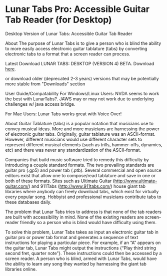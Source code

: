# Lunar Tabs Pro: Accessible Guitar Tab Reader (for Desktop)
Desktop Version of Lunar Tabs: Accessible Guitar Tab Reader

About
The purpose of Lunar Tabs is to give a person who is blind the ability to more easily access electronic guitar tablature (tabs) by converting electronic tabs to a format that a screen reader can process.

Latest Download
LUNAR TABS: DESKTOP (VERSION 4) BETA. Download <a href="https://drive.google.com/file/d/0B4HG-Hu1gWQeMjlNZGlrSThsYWs/edit?usp=sharing">here</a>.

or download older (deprecated 2-3 years) versions that may be potentially more stable from "Downloads" section

User Guide/Compatability
For Windows/Linux Users: NVDA seems to work the best with LunarTabs?. JAWS may or may not work due to underlying challenges w/ java access bridge.

For Mac Users: Lunar Tabs works great with Voice Over!

About
Guitar Tablature (tabs) is a popular notation that musicians use to convey musical ideas. More and more musicians are harnessing the power of electronic guitar tabs. Originally, guitar tablature was an ASCII-format. However, different musicians would use different character sets to represent different musical elements (such as trills, hammer-offs, dynamics, etc) and there was never any standardization of the ASCII-format.

Companies that build music software tried to remedy this difficulty by introducing a couple standard formats. The two prevailing standards are guitar pro (.gp5) and power tab (.ptb). Several commercial and open source editors exist that allow one to compose/read tablature and save in one or both of these formats. Sites such as Ultimate Guitar (http://www.ultimate-guitar.com/) and 911Tabs (http://www.911tabs.com/) house giant tab libraries where anybody can freely download tabs, which exist for virtually every popular song. Hobbyist and professional musicians contribute tabs to these databases daily.

The problem that Lunar Tabs tries to address is that none of the tab readers are built with accessibility in mind. None of the existing readers are screen-reader friendly so a person who is blind would have difficulty using them.

To solve this problem, Lunar Tabs takes as input an electronic guitar tab in guitar pro or power tab format and generates a sequence of text instructions for playing a particular piece. For example, if an “A” appears on the guitar tab, Lunar Tabs might output the instructions {“Play third string second fret, quarter note”}. These instructions could then be accessed by a screen reader. A person who is blind, armed with Lunar Tabs, would have the ability to learn any song they wanted by harnessing the giant tab libraries online.
